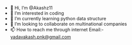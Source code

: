- 👋 Hi, I’m @Akashz11
- 👀 I’m interested in coding
- 🌱 I’m currently learning python data structure
- 💞️ I’m looking to collaborate on multinational companies
- 📫 How to reach me through internet Email:- yadavakash.pnk@gmail.com

<!---
Akashz11/Akashz11 is a ✨ special ✨ repository because its `README.md` (this file) appears on your GitHub profile.
You can click the Preview link to take a look at your changes.
--->
